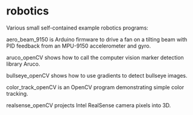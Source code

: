 robotics
========

Various small self-contained example robotics programs:

aero_beam_9150 is Arduino firmware to drive a fan on a tilting beam with PID feedback from an MPU-9150 accelerometer and gyro.

aruco_openCV shows how to call the computer vision marker detection library Aruco.

bullseye_openCV shows how to use gradients to detect bullseye images.

color_track_openCV is an OpenCV program demonstrating simple color tracking.

realsense_openCV projects Intel RealSense camera pixels into 3D.


